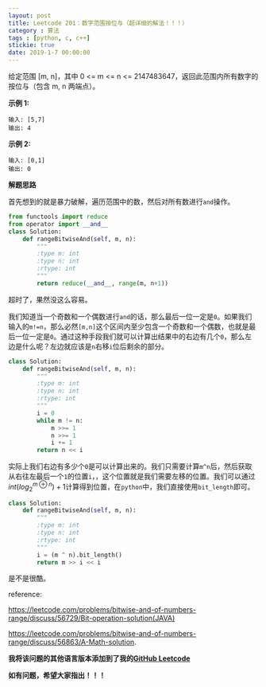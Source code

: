```yaml
---
layout: post
title: Leetcode 201：数字范围按位与（超详细的解法！！！）
category : 算法
tags : [python, c, c++]
stickie: true
date: 2019-1-7 00:00:00
---
```


给定范围 [m, n]，其中 0 <= m <= n <= 2147483647，返回此范围内所有数字的按位与（包含 m, n 两端点）。

**示例 1:** 

```
输入: [5,7]
输出: 4
```

**示例 2:**

```
输入: [0,1]
输出: 0
```

**解题思路**

首先想到的就是暴力破解，遍历范围中的数，然后对所有数进行`and`操作。

```python
from functools import reduce
from operator import __and__
class Solution:
    def rangeBitwiseAnd(self, m, n):
        """
        :type m: int
        :type n: int
        :rtype: int
        """
        return reduce(__and__, range(m, n+1))
```

超时了，果然没这么容易。

我们知道当一个奇数和一个偶数进行`and`的话，那么最后一位一定是`0`。如果我们输入的`m!=n`，那么必然`[m,n]`这个区间内至少包含一个奇数和一个偶数，也就是最后一位一定是`0`。通过这种手段我们就可以计算出结果中的右边有几个`0`，那么左边是什么呢？左边就应该是`n`右移`i`位后剩余的部分。

```python
class Solution:
    def rangeBitwiseAnd(self, m, n):
        """
        :type m: int
        :type n: int
        :rtype: int
        """
        i = 0
        while m != n:
            m >>= 1
            n >>= 1
            i += 1
        return n << i
```

实际上我们右边有多少个`0`是可以计算出来的。我们只需要计算`m^n`后，然后获取从右往左最后一个`1`的位置`i`，，这个位置就是我们需要左移的位置。我们可以通过$int(log_2^{m\oplus n})+1$计算得到位置，在`python`中，我们直接使用`bit_length`即可。

```python
class Solution:
    def rangeBitwiseAnd(self, m, n):
        """
        :type m: int
        :type n: int
        :rtype: int
        """
        i = (m ^ n).bit_length()
        return m >> i << i
```

是不是很酷。

reference:

https://leetcode.com/problems/bitwise-and-of-numbers-range/discuss/56729/Bit-operation-solution(JAVA)

https://leetcode.com/problems/bitwise-and-of-numbers-range/discuss/56863/A-Math-solution.

**我将该问题的其他语言版本添加到了我的[GitHub Leetcode](https://github.com/luliyucoordinate/Leetcode)**

**如有问题，希望大家指出！！！**